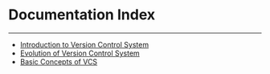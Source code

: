 # Documentation Index

---

* [Introduction to Version Control System](Introduction.md)
* [Evolution of Version Control System](Evolution.md)
* [Basic Concepts of VCS](BasicConcepts.md)
